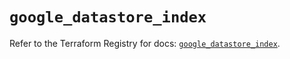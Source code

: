 # `google_datastore_index`

Refer to the Terraform Registry for docs: [`google_datastore_index`](https://registry.terraform.io/providers/hashicorp/google/5.29.1/docs/resources/datastore_index).

